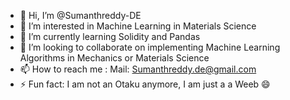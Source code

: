 - 👋 Hi, I’m @Sumanthreddy-DE
- 👀 I’m interested in Machine Learning in Materials Science
- 🌱 I’m currently learning Solidity and Pandas
- 💞️ I’m looking to collaborate on implementing Machine Learning Algorithms in Mechanics or Materials Science
- 📫 How to reach me : Mail: Sumanthreddy.de@gmail.com
- ⚡ Fun fact: I am not an Otaku anymore, I am just a a Weeb 😄

<!---
Sumanthreddy-DE/Sumanthreddy-DE is a ✨ special ✨ repository because its `README.md` (this file) appears on your GitHub profile.
You can click the Preview link to take a look at your changes.
--->
